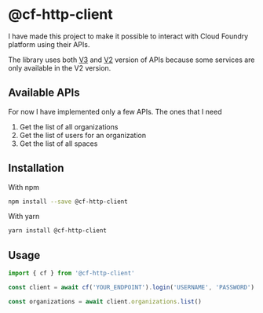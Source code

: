 # @cf-http-client

I have made this project to make it possible to interact with Cloud Foundry platform using their APIs.

The library uses both [V3](https://v3-apidocs.cloudfoundry.org/) and [V2](https://apidocs.cloudfoundry.org/15.0.0/) version of APIs because some services are only available in the V2 version.

## Available APIs

For now I have implemented only a few APIs. The ones that I need

1. Get the list of all organizations
2. Get the list of users for an organization
3. Get the list of all spaces

## Installation

With npm

```bash
npm install --save @cf-http-client
```

With yarn

```bash
yarn install @cf-http-client
```

## Usage

```ts
import { cf } from '@cf-http-client'

const client = await cf('YOUR_ENDPOINT').login('USERNAME', 'PASSWORD')

const organizations = await client.organizations.list()
```
